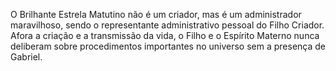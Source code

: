 ﻿O Brilhante Estrela Matutino não é um criador, mas é um administrador maravilhoso, sendo o representante administrativo pessoal do Filho Criador. Afora a criação e a transmissão da vida, o Filho e o Espírito Materno nunca deliberam sobre procedimentos importantes no universo sem a presença de Gabriel.